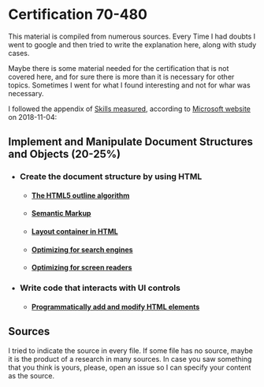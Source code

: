 # Certification 70-480

This material is compiled from numerous sources. Every Time I had doubts I went to google and then tried to write the explanation here, along with study cases.

Maybe there is some material needed for the certification that is not covered here, and for sure there is more than it is necessary for other topics. Sometimes I went for what I found interesting and not for whar was necessary.

I followed the appendix of [Skills measured](support-material/skills-measured.md), according to [Microsoft website](https://www.microsoft.com/en-us/learning/exam-70-480.aspx) on 2018-11-04:

## Implement and Manipulate Document Structures and Objects **(20-25%)**

* ### Create the document structure by using HTML

  * #### [The HTML5 outline algorithm](html5/document-structure/outline-algorithm.md)

  * #### [Semantic Markup](html5/document-structure/semantic-markup.md)

  * #### [Layout container in HTML](html5/document-structure/layout-container.md)

  * #### [Optimizing for search engines](html5/document-structure/search-engines.md)

  * #### [Optimizing for screen readers](html5/document-structure/screen-readers.md)

* ### Write code that interacts with UI controls

  * #### [Programmatically add and modify HTML elements](html5/ui-control-interaction-code/add-modify-elements.md)



## Sources

I tried to indicate the source in every file. If some file has no source, maybe it is the product of a research in many sources. In case you saw something that you think is yours, please, open an issue so I can specify your content as the source.